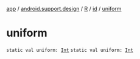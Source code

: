 [app](../../../index.md) / [android.support.design](../../index.md) / [R](../index.md) / [id](index.md) / [uniform](.)

# uniform

`static val uniform: `[`Int`](https://kotlinlang.org/api/latest/jvm/stdlib/kotlin/-int/index.html)
`static val uniform: `[`Int`](https://kotlinlang.org/api/latest/jvm/stdlib/kotlin/-int/index.html)
